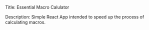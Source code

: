 Title: Essential Macro Calulator

Description: Simple React App intended to speed up the process of calculating macros. 
